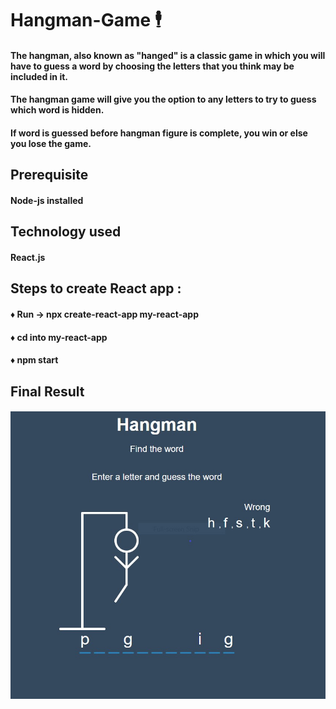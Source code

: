 # Hangman-Game :business_suit_levitating:
#### The hangman, also known as "hanged" is a classic game in which you will have to guess a word by choosing the letters that you think may be included in it.
#### The hangman game will give you the option to any letters to try to guess which word is hidden. 
#### If word is guessed before hangman figure is complete, you win or else you lose the game.

## Prerequisite
#### Node-js installed 

## Technology used
#### React.js

## Steps to create React app :
#### :diamonds: Run -> npx create-react-app my-react-app
#### :diamonds: cd into my-react-app
#### :diamonds: npm start

## Final Result
#### ![Hangman](/public/hangman.jpg)
